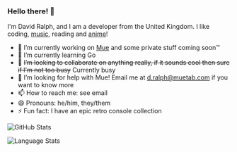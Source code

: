 ### Hello there! 👋
I'm David Ralph, and I am a developer from the United Kingdom. I like coding, [music](https://last.fm/user/ohlookitsderpy), reading and [anime](https://myanimelist.net/profile/davidjcralph)!

- 🔭 I’m currently working on [Mue](https://github.com/mue) and some private stuff coming soon™️
- 🌱 I’m currently learning Go
- 👯 ~~I’m looking to collaborate on anything really, if it sounds cool then sure if I'm not too busy~~ Currently busy
- 🤔 I’m looking for help with Mue! Email me at d.ralph@muetab.com if you want to know more
- 📫 How to reach me: see email
- 😄 Pronouns: he/him, they/them
- ⚡ Fun fact: I have an epic retro console collection

![GitHub Stats](https://github-readme-stats.vercel.app/api?username=davidjcralph&count_private=true)

![Language Stats](https://github-readme-stats.vercel.app/api/top-langs/?username=davidjcralph)
